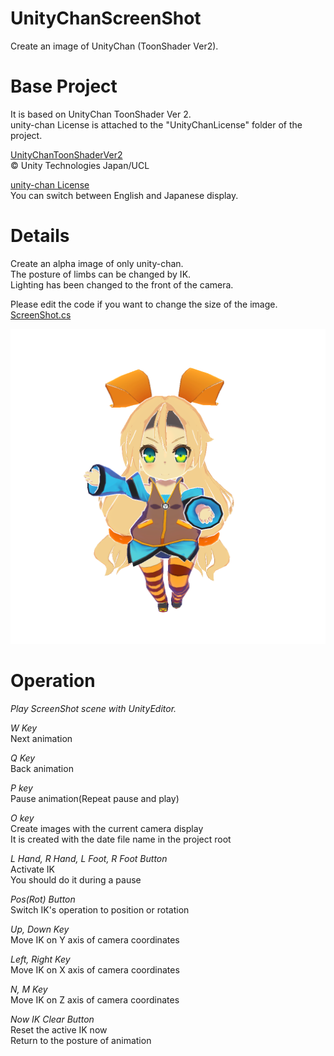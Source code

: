 ﻿# UnityChanScreenShot
Create an image of UnityChan (ToonShader Ver2).

# Base Project
It is based on UnityChan ToonShader Ver 2.  
unity-chan License is attached to the "UnityChanLicense" folder of the project.  

[UnityChanToonShaderVer2](http://unity-chan.com/download/releaseNote.php?id=UTS2_0)  
© Unity Technologies Japan/UCL  

[unity-chan License](http://unity-chan.com/contents/license_en/)  
You can switch between English and Japanese display.  

# Details
Create an alpha image of only unity-chan.  
The posture of limbs can be changed by IK.  
Lighting has been changed to the front of the camera.  

Please edit the code if you want to change the size of the image.  
[ScreenShot.cs](https://github.com/manakamic/UnityChanScreenShot/blob/master/Assets/ScreenShot.cs#L4-L5)

![Sample image](/sample.png)

# Operation
*Play ScreenShot scene with UnityEditor.*  

*W Key*  
Next animation  

*Q Key*  
Back animation  

*P key*  
Pause animation(Repeat pause and play)  

*O key*  
Create images with the current camera display  
It is created with the date file name in the project root  

*L Hand, R Hand, L Foot, R Foot Button*  
Activate IK  
You should do it during a pause  

*Pos(Rot) Button*  
Switch IK's operation to position or rotation  

*Up, Down Key*  
Move IK on Y axis of camera coordinates  

*Left, Right Key*  
Move IK on X axis of camera coordinates  

*N, M Key*  
Move IK on Z axis of camera coordinates  

*Now IK Clear Button*  
Reset the active IK now  
Return to the posture of animation  




